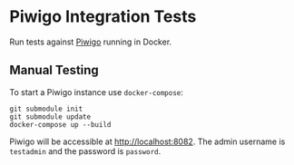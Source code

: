 # Piwigo Integration Tests

Run tests against [Piwigo](https://github.com/Piwigo/Piwigo) running in Docker.

## Manual Testing

To start a Piwigo instance use `docker-compose`:

    git submodule init
    git submodule update
    docker-compose up --build

Piwigo will be accessible at [http://localhost:8082](http://localhost:8082).  The admin username is `testadmin` and the password is `password`.
